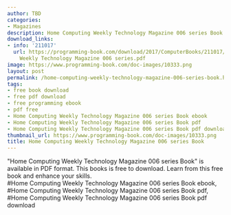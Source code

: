 ```yaml
---
author: TBD
categories:
- Magazines
description: Home Computing Weekly Technology Magazine 006 series Book
download_links:
- info: '211017'
  url: https://programming-book.com/download/2017/ComputerBooks/211017/Home Computing
    Weekly Technology Magazine 006 series.pdf
image: https://www.programming-book.com/doc-images/10333.png
layout: post
permalink: /home-computing-weekly-technology-magazine-006-series-book.html
tags:
- free book download
- free pdf download
- free programming ebook
- pdf free
- Home Computing Weekly Technology Magazine 006 series Book ebook
- Home Computing Weekly Technology Magazine 006 series Book pdf
- Home Computing Weekly Technology Magazine 006 series Book pdf download
thumbnail_url: https://www.programming-book.com/doc-images/10333.png
title: Home Computing Weekly Technology Magazine 006 series Book
---
```


 
<div class="item-desc text-justify">
  "Home Computing Weekly Technology Magazine 006 series Book" is available in PDF format. This books is free to download. Learn from this free book and enhance your skills.
  <br>
  #Home Computing Weekly Technology Magazine 006 series Book ebook, #Home Computing Weekly Technology Magazine 006 series Book pdf, #Home Computing Weekly Technology Magazine 006 series Book pdf download
</div>